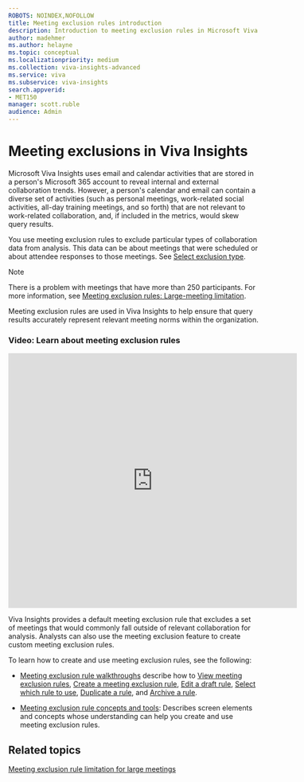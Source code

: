 ```yaml
---
ROBOTS: NOINDEX,NOFOLLOW
title: Meeting exclusion rules introduction
description: Introduction to meeting exclusion rules in Microsoft Viva Insights  
author: madehmer
ms.author: helayne
ms.topic: conceptual
ms.localizationpriority: medium 
ms.collection: viva-insights-advanced 
ms.service: viva 
ms.subservice: viva-insights 
search.appverid: 
- MET150 
manager: scott.ruble
audience: Admin
---
```


# Meeting exclusions in Viva Insights

Microsoft Viva Insights uses email and calendar activities that are stored in a person's Microsoft 365 account to reveal internal and external collaboration trends. However, a person's calendar and email can contain a diverse set of activities (such as personal meetings, work-related social activities, all-day training meetings, and so forth) that are not relevant to work-related collaboration, and, if included in the metrics, would skew query results.

You use meeting exclusion rules to exclude particular types of collaboration data from analysis. This data can be about meetings that were scheduled or about attendee responses to those meetings. See [Select exclusion type](meeting-exclusion-concept.md#select-exclusion-type).

>[!Note]
>There is a problem with meetings that have more than 250 participants. For more information, see [Meeting exclusion rules: Large-meeting limitation](meeting-exclusion-250.md).

Meeting exclusion rules are used in Viva Insights to help ensure that query results accurately represent relevant meeting norms within the organization. <!-- Organizations can also use these rules to promote privacy by excluding from analysis meetings that are of a sensitive nature.  -->

### Video: Learn about meeting exclusion rules

<!-- FOR THIS VIDEO LINK, VERIFY THE EMBED/SCREEN SETTINGS. 
WE USE THE FOLLOWING ONES IN OTHER PLACES: 

<iframe allowfullscreen="" mozallowfullscreen="" webkitallowfullscreen=""></iframe>
-->

<iframe src="https://player.vimeo.com/video/434889700" width="580" height="512" frameborder="0" allow="autoplay; fullscreen" allowfullscreen></iframe>

Viva Insights provides a default meeting exclusion rule that excludes a set of meetings that would commonly fall outside of relevant collaboration for analysis. Analysts can also use the meeting exclusion feature to create custom meeting exclusion rules.

To learn how to create and use meeting exclusion rules, see the following:  

* [Meeting exclusion rule walkthroughs](meeting-exclusion-rules.md) describe how to [View meeting exclusion rules](meeting-exclusion-rules.md#to-view-meeting-exclusion-rules), [Create a meeting exclusion rule](meeting-exclusion-rules.md#create-a-meeting-exclusion-rule), [Edit a draft rule](meeting-exclusion-rules.md#edit-a-draft-rule), [Select which rule to use](meeting-exclusion-rules.md#select-which-rule-to-use), [Duplicate a rule](meeting-exclusion-rules.md#duplicate-a-rule), and [Archive a rule](meeting-exclusion-rules.md#archive-a-rule).

* [Meeting exclusion rule concepts and tools](meeting-exclusion-concept.md): Describes screen elements and concepts whose understanding can help you create and use meeting exclusion rules.

## Related topics

[Meeting exclusion rule limitation for large meetings](meeting-exclusion-250.md)
